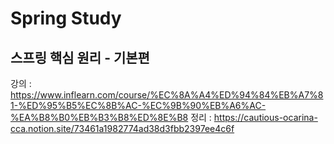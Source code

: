 # Spring Study

## 스프링 핵심 원리 - 기본편
강의 : https://www.inflearn.com/course/%EC%8A%A4%ED%94%84%EB%A7%81-%ED%95%B5%EC%8B%AC-%EC%9B%90%EB%A6%AC-%EA%B8%B0%EB%B3%B8%ED%8E%B8
정리 : https://cautious-ocarina-cca.notion.site/73461a1982774ad38d3fbb2397ee4c6f


